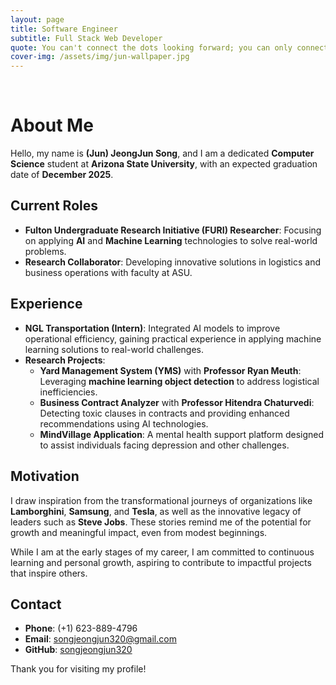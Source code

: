 ```yaml
---
layout: page
title: Software Engineer
subtitle: Full Stack Web Developer
quote: You can't connect the dots looking forward; you can only connect them looking backwards. So you have to trust that the dots will somehow connect in your future.
cover-img: /assets/img/jun-wallpaper.jpg
---
```


<br/>

# About Me

Hello, my name is **(Jun) JeongJun Song**, and I am a dedicated **Computer Science** student at **Arizona State University**, with an expected graduation date of **December 2025**.

## Current Roles

- **Fulton Undergraduate Research Initiative (FURI) Researcher**: Focusing on applying **AI** and **Machine Learning** technologies to solve real-world problems.
- **Research Collaborator**: Developing innovative solutions in logistics and business operations with faculty at ASU.

## Experience

- **NGL Transportation (Intern)**: Integrated AI models to improve operational efficiency, gaining practical experience in applying machine learning solutions to real-world challenges.
- **Research Projects**:
  - **Yard Management System (YMS)** with **Professor Ryan Meuth**: Leveraging **machine learning object detection** to address logistical inefficiencies.
  - **Business Contract Analyzer** with **Professor Hitendra Chaturvedi**: Detecting toxic clauses in contracts and providing enhanced recommendations using AI technologies.
  - **MindVillage Application**: A mental health support platform designed to assist individuals facing depression and other challenges.

## Motivation

I draw inspiration from the transformational journeys of organizations like **Lamborghini**, **Samsung**, and **Tesla**, as well as the innovative legacy of leaders such as **Steve Jobs**. These stories remind me of the potential for growth and meaningful impact, even from modest beginnings.

While I am at the early stages of my career, I am committed to continuous learning and personal growth, aspiring to contribute to impactful projects that inspire others.

## Contact

- **Phone**: (+1) 623-889-4796
- **Email**: songjeongjun320@gmail.com
- **GitHub**: [songjeongjun320](https://github.com/songjeongjun320)

Thank you for visiting my profile!
